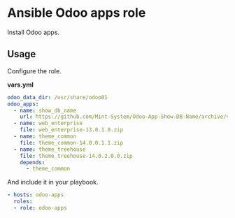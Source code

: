 # Ansible Odoo apps role

Install Odoo apps.

## Usage

Configure the role.

**vars.yml**

```yml
odoo_data_dir: /usr/share/odoo01
odoo_apps:
  - name: show_db_name
    url: https://github.com/Mint-System/Odoo-App-Show-DB-Name/archive/v1.0.2.zip
  - name: web_enterprise
    file: web_enterprise-13.0.1.0.zip
  - name: theme_common
    file: theme_common-14.0.0.1.1.zip
  - name: theme_treehouse
    file: theme_treehouse-14.0.2.0.0.zip
    depends:
      - theme_common
```

And include it in your playbook.

```yml
- hosts: odoo-apps
  roles:
  - role: odoo-apps
```

